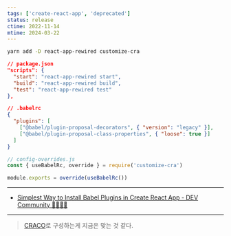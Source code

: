 ```yaml
---
tags: ['create-react-app', 'deprecated']
status: release
ctime: 2022-11-14
mtime: 2024-03-22
---
```


```sh
yarn add -D react-app-rewired customize-cra
```

```json
// package.json
"scripts": {
  "start": "react-app-rewired start",
  "build": "react-app-rewired build",
  "test": "react-app-rewired test"
},
```

```json
// .babelrc
{
  "plugins": [
    ["@babel/plugin-proposal-decorators", { "version": "legacy" }],
    ["@babel/plugin-proposal-class-properties", { "loose": true }]
  ]
}
```

```js
// config-overrides.js
const { useBabelRc, override } = require('customize-cra')

module.exports = override(useBabelRc())
```

---

- [Simplest Way to Install Babel Plugins in Create React App - DEV Community 👩‍💻👨‍💻](https://dev.to/ansonh/simplest-way-to-install-babel-plugins-in-create-react-app-7i5)

---

> [CRACO](https://craco.js.org/)로 구성하는게 지금은 맞는 것 같다.
